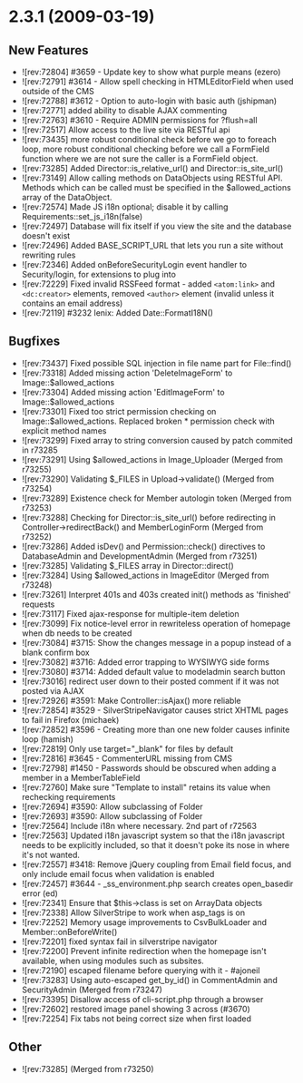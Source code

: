 #  2.3.1 (2009-03-19)

##  New Features

 * ![rev:72804] #3659 - Update key to show what purple means (ezero)
 * ![rev:72791] #3614 - Allow spell checking in HTMLEditorField when used outside of the CMS
 * ![rev:72788] #3612 - Option to auto-login with basic auth (jshipman)
 * ![rev:72771] added ability to disable AJAX commenting
 * ![rev:72763] #3610 - Require ADMIN permissions for ?flush=all
 * ![rev:72517] Allow access to the live site via RESTful api
 * ![rev:73435] more robust conditional check before we go to foreach loop, more robust conditional checking before we call a FormField function where we are not sure the caller is a FormField object.
 * ![rev:73285] Added Director::is_relative_url() and Director::is_site_url()
 * ![rev:73149] Allow calling methods on DataObjects using RESTful API. Methods which can be called must be specified in the $allowed_actions array of the DataObject.
 * ![rev:72574] Made JS i18n optional; disable it by calling Requirements::set_js_i18n(false)
 * ![rev:72497] Database will fix itself if you view the site and the database doesn't exist
 * ![rev:72496] Added BASE_SCRIPT_URL that lets you run a site without rewriting rules
 * ![rev:72346] Added onBeforeSecurityLogin event handler to Security/login, for extensions to plug into
 * ![rev:72229] Fixed invalid RSSFeed format - added `<atom:link>` and `<dc:creator>` elements, removed `<author>` element (invalid unless it contains an email address)
 * ![rev:72119] #3232 lenix: Added Date::FormatI18N()

##  Bugfixes

 * ![rev:73437] Fixed possible SQL injection in file name part for File::find()
 * ![rev:73318] Added missing action 'DeleteImageForm' to Image::$allowed_actions
 * ![rev:73304] Added missing action 'EditImageForm' to Image::$allowed_actions
 * ![rev:73301] Fixed too strict permission checking on Image::$allowed_actions. Replaced broken * permission check with explicit method names
 * ![rev:73299] Fixed array to string conversion caused by patch commited in r73285
 * ![rev:73291] Using $allowed_actions in Image_Uploader (Merged from r73255)
 * ![rev:73290] Validating $_FILES in Upload->validate() (Merged from r73254)
 * ![rev:73289] Existence check for Member autologin token (Merged from r73253)
 * ![rev:73288] Checking for Director::is_site_url() before redirecting in Controller->redirectBack() and MemberLoginForm (Merged from r73252)
 * ![rev:73286] Added isDev() and Permission::check() directives to DatabaseAdmin and DevelopmentAdmin (Merged from r73251)
 * ![rev:73285] Validating $_FILES array in Director::direct()
 * ![rev:73284] Using $allowed_actions in ImageEditor (Merged from r73248)
 * ![rev:73261] Interpret 401s and 403s created init() methods as 'finished' requests
 * ![rev:73117] Fixed ajax-response for multiple-item deletion
 * ![rev:73099] Fix notice-level error in rewriteless operation of homepage when db needs to be created
 * ![rev:73084] #3715: Show the changes message in a popup instead of a blank confirm box
 * ![rev:73082] #3716: Added error trapping to WYSIWYG side forms
 * ![rev:73080] #3714: Added default value to modeladmin search button
 * ![rev:73016] redirect user down to their posted comment if it was not posted via AJAX
 * ![rev:72926] #3591: Make Controller::isAjax() more reliable
 * ![rev:72854] #3529 - SilverStripeNavigator causes strict XHTML pages to fail in Firefox (michaek)
 * ![rev:72852] #3596 - Creating more than one new folder causes infinite loop (hamish)
 * ![rev:72819] Only use target="_blank" for files by default
 * ![rev:72816] #3645 - CommenterURL missing from CMS
 * ![rev:72798] #1450 - Passwords should be obscured when adding a member in a MemberTableField
 * ![rev:72760] Make sure "Template to install" retains its value when rechecking requirements
 * ![rev:72694] #3590: Allow subclassing of Folder
 * ![rev:72693] #3590: Allow subclassing of Folder
 * ![rev:72564] Include i18n where necessary.  2nd part of r72563
 * ![rev:72563] Updated i18n javascript system so that the i18n javascript needs to be explicitly included, so that it doesn't poke its nose in where it's not wanted.
 * ![rev:72557] #3418: Remove jQuery coupling from Email field focus, and only include email focus when validation is enabled
 * ![rev:72457] #3644 - _ss_environment.php search creates open_basedir error (ed)
 * ![rev:72341] Ensure that $this->class is set on ArrayData objects
 * ![rev:72338] Allow SilverStripe to work when asp_tags is on
 * ![rev:72252] Memory usage improvements to CsvBulkLoader and Member::onBeforeWrite()
 * ![rev:72201] fixed syntax fail in silverstripe navigator
 * ![rev:72200] Prevent infinite redirection when the homepage isn't available, when using modules such as subsites.
 * ![rev:72190] escaped filename before querying with it - #ajoneil
 * ![rev:73283] Using auto-escaped get_by_id() in CommentAdmin and SecurityAdmin (Merged from r73247)
 * ![rev:73395] Disallow access of cli-script.php through a browser
 * ![rev:72602] restored image panel showing 3 across (#3670)
 * ![rev:72254] Fix tabs not being correct size when first loaded
 
##  Other

 * ![rev:73285] (Merged from r73250)
